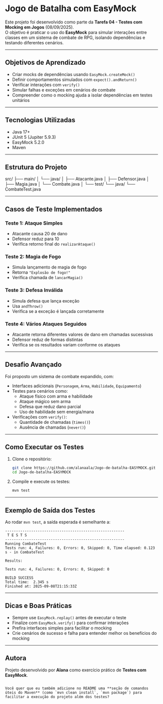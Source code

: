 # Jogo de Batalha com EasyMock

Este projeto foi desenvolvido como parte da **Tarefa 04 - Testes com Mocking em Jogos** (08/09/2025).  
O objetivo é praticar o uso do **EasyMock** para simular interações entre classes em um sistema de combate de RPG, isolando dependências e testando diferentes cenários.

---

## Objetivos de Aprendizado
- Criar mocks de dependências usando `EasyMock.createMock()`
- Definir comportamentos simulados com `expect().andReturn()`
- Verificar interações com `verify()`
- Simular falhas e exceções em cenários de combate
- Compreender como o mocking ajuda a isolar dependências em testes unitários

---

## Tecnologias Utilizadas
- Java 17+
- JUnit 5 (Jupiter 5.9.3)
- EasyMock 5.2.0
- Maven

---

## Estrutura do Projeto

src/
├── main/
│   └── java/
│       ├── Atacante.java
│       ├── Defensor.java
│       ├── Magia.java
│       └── Combate.java
│
└── test/
└── java/
└── CombateTest.java

---

## Casos de Teste Implementados

### Teste 1: Ataque Simples
- Atacante causa 20 de dano
- Defensor reduz para 10
- Verifica retorno final do `realizarAtaque()`

### Teste 2: Magia de Fogo
- Simula lançamento de magia de fogo
- Retorna `"Explosão de fogo!"`
- Verifica chamada de `lancarMagia()`

### Teste 3: Defesa Inválida
- Simula defesa que lança exceção
- Usa `andThrow()`
- Verifica se a exceção é lançada corretamente

### Teste 4: Vários Ataques Seguidos
- Atacante retorna diferentes valores de dano em chamadas sucessivas
- Defensor reduz de formas distintas
- Verifica se os resultados variam conforme os ataques

---

## Desafio Avançado
Foi proposto um sistema de combate expandido, com:
- Interfaces adicionais (`Personagem`, `Arma`, `Habilidade`, `Equipamento`)
- Testes para cenários como:
  - Ataque físico com arma e habilidade
  - Ataque mágico sem arma
  - Defesa que reduz dano parcial
  - Uso de habilidade sem energia/mana
- Verificações com `verify()`:
  - Quantidade de chamadas (`times()`)
  - Ausência de chamadas (`never()`)

---

## Como Executar os Testes
1. Clone o repositório:
   ```bash
   git clone https://github.com/alanaala/Jogo-de-batalha-EASYMOCK.git
   cd Jogo-de-batalha-EASYMOCK


2. Compile e execute os testes:

   ```bash
   mvn test
   ```

---

## Exemplo de Saída dos Testes

Ao rodar `mvn test`, a saída esperada é semelhante a:

```
-------------------------------------------------------
 T E S T S
-------------------------------------------------------
Running CombateTest
Tests run: 4, Failures: 0, Errors: 0, Skipped: 0, Time elapsed: 0.123 s - in CombateTest

Results:

Tests run: 4, Failures: 0, Errors: 0, Skipped: 0

BUILD SUCCESS
Total time:  2.345 s
Finished at: 2025-09-08T21:15:33Z
```

---

## Dicas e Boas Práticas

* Sempre use `EasyMock.replay()` antes de executar o teste
* Finalize com `EasyMock.verify()` para confirmar interações
* Prefira interfaces simples para facilitar o mocking
* Crie cenários de sucesso e falha para entender melhor os benefícios do mocking

---

## Autora

Projeto desenvolvido por **Alana** como exercício prático de **Testes com EasyMock**.

```

Você quer que eu também adicione no README uma **seção de comandos úteis do Maven** (como `mvn clean install`, `mvn package`) para facilitar a execução do projeto além dos testes?
```
